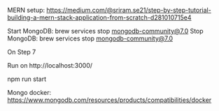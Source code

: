 MERN setup: https://medium.com/@sriram.se21/step-by-step-tutorial-building-a-mern-stack-application-from-scratch-d281010715e4

Start MongoDB: brew services stop mongodb-community@7.0
Stop MongoDB: brew services stop mongodb-community@7.0


On Step 7

Run on http://localhost:3000/

npm run start

Mongo docker: https://www.mongodb.com/resources/products/compatibilities/docker